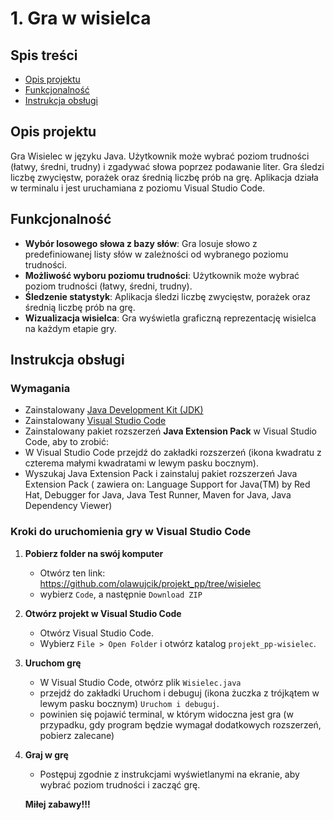 # 1. Gra w wisielca

## Spis treści
- [Opis projektu](#opis-projektu)
- [Funkcjonalność](#funkcjonalności)
- [Instrukcja obsługi](#instrukcje-obsługi)

## Opis projektu
Gra Wisielec w języku Java. Użytkownik może wybrać poziom trudności (łatwy, średni, trudny) i zgadywać słowa poprzez podawanie liter. Gra śledzi liczbę zwycięstw, porażek oraz średnią liczbę prób na grę. Aplikacja działa w terminalu i jest uruchamiana z poziomu Visual Studio Code.

## Funkcjonalność
- **Wybór losowego słowa z bazy słów**: Gra losuje słowo z predefiniowanej listy słów w zależności od wybranego poziomu trudności.
- **Możliwość wyboru poziomu trudności**: Użytkownik może wybrać poziom trudności (łatwy, średni, trudny).
- **Śledzenie statystyk**: Aplikacja śledzi liczbę zwycięstw, porażek oraz średnią liczbę prób na grę.
- **Wizualizacja wisielca**: Gra wyświetla graficzną reprezentację wisielca na każdym etapie gry.

## Instrukcja obsługi

### Wymagania
- Zainstalowany [Java Development Kit (JDK)](https://www.oracle.com/java/technologies/javase-downloads.html)
- Zainstalowany [Visual Studio Code](https://code.visualstudio.com/)
- Zainstalowany pakiet rozszerzeń **Java Extension Pack** w Visual Studio Code, aby to zrobić:
- W Visual Studio Code przejdź do zakładki rozszerzeń (ikona kwadratu z czterema małymi kwadratami w lewym pasku bocznym).
- Wyszukaj Java Extension Pack i zainstaluj pakiet rozszerzeń Java Extension Pack ( zawiera on: Language Support for Java(TM) by Red Hat, Debugger for Java, Java Test Runner, Maven for Java, Java Dependency Viewer)


### Kroki do uruchomienia gry w Visual Studio Code

1. **Pobierz folder na swój komputer**
    - Otwórz ten link: https://github.com/olawujcik/projekt_pp/tree/wisielec
    - wybierz `Code`, a następnie `Download ZIP`

2. **Otwórz projekt w Visual Studio Code**
    - Otwórz Visual Studio Code.
    - Wybierz `File > Open Folder` i otwórz katalog `projekt_pp-wisielec`.

3. **Uruchom grę**
    - W Visual Studio Code, otwórz plik `Wisielec.java`
    - przejdź do zakładki Uruchom i debuguj (ikona żuczka z trójkątem w lewym pasku bocznym) `Uruchom i debuguj`.
    - powinien się pojawić terminal, w którym widoczna jest gra (w przypadku, gdy program będzie wymagał dodatkowych rozszerzeń, pobierz zalecane)

4. **Graj w grę**
    - Postępuj zgodnie z instrukcjami wyświetlanymi na ekranie, aby wybrać poziom trudności i zacząć grę.




    **Miłej zabawy!!!** 